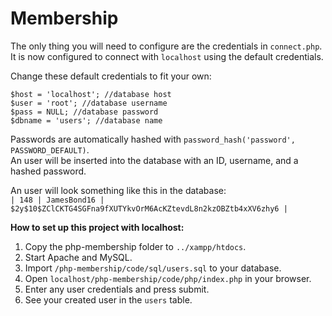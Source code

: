 # Membership

The only thing you will need to configure are the credentials in `connect.php`.  
It is now configured to connect with `localhost` using the default credentials.  
  
Change these default credentials to fit your own:
```
$host = 'localhost'; //database host
$user = 'root'; //database username
$pass = NULL; //database password
$dbname = 'users'; //database name
```  
  
Passwords are automatically hashed with `password_hash('password', PASSWORD_DEFAULT)`.  
An user will be inserted into the database with an ID, username, and a hashed password.   
  
An user will look something like this in the database:  
`| 148 | JamesBond16 | $2y$10$ZClCKTG4SGFna9fXUTYkvOrM6AcKZtevdL8n2kzOBZtb4xXV6zhy6 |`  
  
**How to set up this project with localhost:**
1. Copy the php-membership folder to `../xampp/htdocs`.
2. Start Apache and MySQL.
3. Import `/php-membership/code/sql/users.sql` to your database.
4. Open `localhost/php-membership/code/php/index.php` in your browser.
5. Enter any user credentials and press submit.
6. See your created user in the `users` table.
